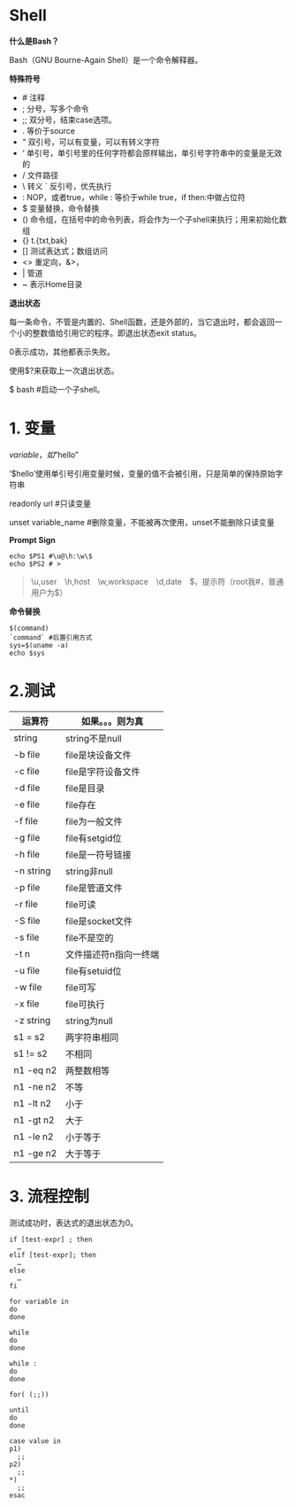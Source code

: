 # Shell

**什么是Bash？**

Bash（GNU Bourne-Again Shell）是一个命令解释器。 

**特殊符号**

- \# 注释
- ; 分号，写多个命令
- ;; 双分号，结束case选项。
- . 等价于source
- “ 双引号，可以有变量，可以有转义字符
- ‘ 单引号，单引号里的任何字符都会原样输出，单引号字符串中的变量是无效的
- / 文件路径
- \ 转义
` 反引号，优先执行
- : NOP，或者true，while : 等价于while true，if then:中做占位符
- $ 变量替换，命令替换
- () 命令组，在括号中的命令列表，将会作为一个子shell来执行；用来初始化数组
- {} t.{txt,bak}
- [] 测试表达式；数组访问
- <> 重定向，&>，
- | 管道
- ~ 表示Home目录

**退出状态**

每一条命令，不管是内置的、Shell函数，还是外部的，当它退出时，都会返回一个小的整数值给引用它的程序。即退出状态exit status。


0表示成功，其他都表示失败。

使用$?来获取上一次退出状态。

$ bash #启动一个子shell。



# 1. 变量

$variable，如“$hello”

‘$hello’使用单引号引用变量时候，变量的值不会被引用，只是简单的保持原始字符串

readonly url #只读变量

unset variable_name #删除变量，不能被再次使用，unset不能删除只读变量

**Prompt Sign**
```
echo $PS1 #\u@\h:\w\$
echo $PS2 # >
```
>\u,user　\h,host　\w,workspace　\d,date　\$，提示符（root我#，普通用户为$）

**命令替换**
```
$(command)
`command` #后置引用方式
sys=$(uname -a)
echo $sys

```

# 2.测试

运算符 |如果。。。则为真
--|--
string|string不是null
-b file|file是块设备文件
-c file|file是字符设备文件
-d file|file是目录
-e file|file存在
-f file|file为一般文件
-g file|file有setgid位
-h file|file是一符号链接
-n string|string非null
-p file|file是管道文件
-r file|file可读
-S file|file是socket文件
-s file|file不是空的
-t n|文件描述符n指向一终端
-u file|file有setuid位
-w file|file可写
-x file|file可执行
-z string|string为null
s1 = s2|两字符串相同
s1 != s2|不相同
n1 -eq n2|两整数相等
n1 -ne n2|不等
n1 -lt n2|小于
n1 -gt n2|大于
n1 -le n2|小于等于
n1 -ge n2|大于等于

# 3. 流程控制

测试成功时，表达式的退出状态为0。
```
if [test-expr] ; then 
  …
elif [test-expr]; then
  …
else
  …
fi
```

```
for variable in 
do
done

while
do
done

while :
do
done

for( (;;))

until
do
done
```

```
case value in
p1)
  ;;
p2)
  ;;
*)
  ;;
esac
```

